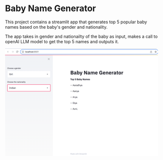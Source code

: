 # Baby Name Generator


This project contains a streamlit app that generates top 5 popular baby names based on the baby's gender and nationality. 

The app takes in gender and nationailty of the baby as input, makes a call to openAI LLM model to get the top 5 names and outputs it.

![Screenshot of streamlit app output](https://github.com/swethag04/llm/blob/9e3c602242b31b97c15ca5823dfc47f2899d8036/baby_name_generator/baby-name-generator.png)
